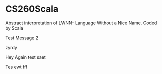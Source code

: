 # CS260Scala
Abstract interpretation of LWNN- Language Without a Nice Name. Coded by Scala

Test Message
2

zyrdy

Hey
Again
test
saet

Tes
ewt
fff
